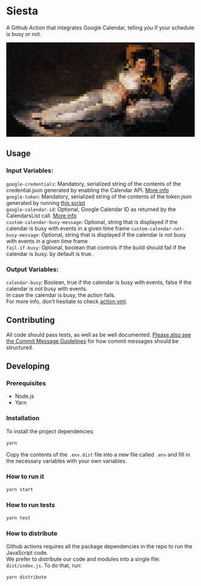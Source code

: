 # Siesta
A Github Action that integrates Google Calendar, telling you if your schedule is busy or not.  
 
![alt text][logo] 

## Usage
### Input Variables:   
```google-credentials```: Mandatory, serialized string of the contents of the credential.json generated by enabling the Calendar API. [More info](https://developers.google.com/calendar/quickstart/nodejs)  
```google-token```: Mandatory, serialized string of the contents of the token.json generated by running [this script](https://github.com/gsuitedevs/node-samples/blob/master/calendar/quickstart/index.js)  
```google-calendar-id```: Optional, Google Calendar ID as returned by the CalendarsList call. [More info](https://developers.google.com/calendar/v3/reference/calendarList/list)    
```custom-calendar-busy-message```: Optional, string that is displayed if the calendar is busy with events in a given time frame
```custom-calendar-not-busy-message```: Optional, string that is displayed if the calendar is not busy with events in a given time frame  
```fail-if-busy```: Optional, boolean that controls if the build should fail if the calendar is busy. by default is true.
  
### Output Variables:  
```calendar-busy```: Boolean, true if the calendar is busy with events, false if the calendar is not busy with events.  
In case the calendar is busy, the action fails.  
For more info, don't hesitate to check [action.yml](action.yml).  

## Contributing
All code should pass tests, as well as be well documented. [Please also see the Commit Message Guidelines](CONTRIBUTING.MD) for how commit messages should be structured.


## Developing

### Prerequisites

- Node.js
- Yarn

### Installation

To install the project dependencies:

```bash
yarn
```

Copy the contents of the `.env.dist` file into a new file called `.env`
and fill in the necessary variables with your own variables.

### How to run it
```bash
yarn start
```

### How to run tests
```bash
yarn test
```
### How to distribute
Github actions requires all the package dependencies in the repo to run the JavaScript code.  
We prefer to distribute our code and modules into a single file: ```dist/index.js```. To do that, run: 
```bash
yarn distribute
```
[logo]: logo.png "Enjoy Siesta"
